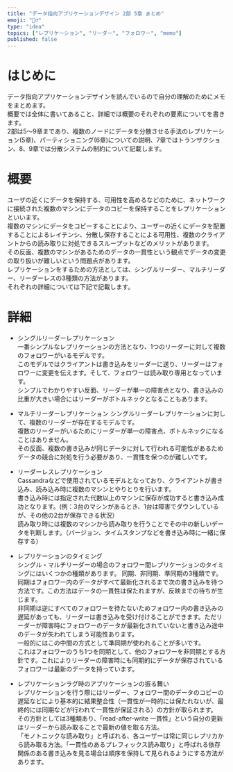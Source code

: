 ```yaml
---
title: "データ指向アプリケーションデザイン 2部 5章 まとめ"
emoji: "🏄‍♂️"
type: "idea"
topics: ["レプリケーション", "リーダー", "フォロワー", "memo"]
published: false
---
```

# はじめに
データ指向アプリケーションデザインを読んでいるので自分の理解のためにメモをまとめます。  
概要では全体に書いてあること、詳細では概要のそれぞれの要素についてを書きます。  
2部は5〜9章まであり、複数のノードにデータを分散させる手法のレプリケーション(5章)、パーティショニング(6章)についての説明、7章ではトランザクション、8、9章では分散システムの制約について記載します。

# 概要
ユーザの近くにデータを保持する、可用性を高めるなどのために、ネットワークに接続された複数のマシンにデータのコピーを保持することをレプリケーションといいます。  
複数のマシンにデータをコピーすることにより、ユーザーの近くにデータを配置することによるレイテンシ、分散し保存することによる可用性、複数のクライアントからの読み取りに対処できるスループットなどのメリットがあります。  
その反面、複数のマシンがあるためのデータの一貫性という観点でデータの変更の取り扱いが難しいという問題点があります。  
レプリケーションをするための方法としては、シングルリーダー、マルチリーダー、リーダーレスの3種類の方法があります。  
それぞれの詳細については下記で記載します。

# 詳細
- シングルリーダーレプリケーション  
一番シンプルなレプリケーションの方法となり、1つのリーダーに対して複数のフォロワーがいるモデルです。  
このモデルではクライアントは書き込みをリーダーに送り、リーダーはフォロワーに変更を伝えます。そして、フォロワーは読み取り専用となっています。  
シンプルでわかりやすい反面、リーダーが単一の障害点となり、書き込みの比重が大きい場合にはリーダーがボトルネックとなることもあります。  


- マルチリーダーレプリケーション
シングルリーダーレプリケーションに対して、複数のリーダーが存在するモデルです。  
複数のリーダーがいるためにリーダーが単一の障害点、ボトルネックになることはありません。  
その反面、複数の書き込みが同じデータに対して行われる可能性があるためデータの競合に対処を行う必要があり、一貫性を保つのが難しいです。  


- リーダーレスレプリケーション  
Cassandraなどで使用されているモデルとなっており、クライアントが書き込み、読み込み時に複数のマシンとやりとりを行います。  
書き込み時には指定された代数以上のマシンに保存が成功すると書き込み成功となります。(例：3台のマシンがあるとき、1台は障害でダウンしているが、その他の2台が保存できる状況）  
読み取り時には複数のマシンから読み取りを行うことでその中の新しいデータを判断します。（バージョン、タイムスタンプなどを書き込み時に一緒に保存する）


- レプリケーションのタイミング  
シングル・マルチリーダーの場合のフォロワー間レプリケーションのタイミングにはいくつかの種類があります。
同期、非同期、準同期の3種類です。  
同期はフォロワー内のデータがすべて最新化されるまで次の書き込みを待つ方法です。この方法はデータの一貫性は保たれますが、反映までの待ちが生じます。  
非同期は逆にすべてのフォロワーを待たないためフォロワー内の書き込みの遅延があっても、リーダーは書き込みを受け付けることができます。ただリーダーが障害時にフォロワーのデータが最新化されていないと書き込み途中のデータが失われてしまう可能性あります。  
一般的にはこの中間の方式として準同期が使われることが多いです。  
これはフォロワーのうち1つを同期として、他のフォロワーを非同期とする方針です。これによりリーダーの障害時にも同期的にデータが保存されているフォロワーは最新のデータを持っています。


- レプリケーションラグ時のアプリケーションの振る舞い  
レプリケーションを行う際にはリーダー、フォロワー間のデータのコピーの遅延などにより基本的に結果整合性（一貫性が一時的には保たれないが、最終的には同期などが行われて一貫性が保証される）の方針が取られます。  
その方針としては3種類あり、「read-after-write 一貫性」という自分の更新はリーダーから読み取ることで最新の値を取る方法。  
「モノトニックな読み取り」と呼ばれる、各ユーザーは常に同じレプリカから読み取る方法。「一貫性のあるプレフィックス読み取り」と呼ばれる依存関係のある書き込みを見る場合は順序を保持して見られるようにする方法があります。  
